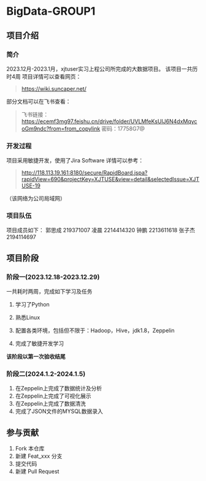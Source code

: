 # BigData-GROUP1

## 项目介绍
### 简介
2023.12月-2023.1月，xjtuser实习上程公司所完成的大数据项目。
该项目一共历时4周
项目详情可以查看网页：

> https://wiki.suncaper.net/

部分文档可以在飞书查看：

>  飞书链接：https://ecemf3mg97.feishu.cn/drive/folder/UVLMfeKsUlJ6N4dxMqycoGm9ndc?from=from_copylink   密码：17758G7@

### 开发过程
项目采用敏捷开发，使用了Jira Software
详情可以参考：

> http://118.113.19.161:8180/secure/RapidBoard.jspa?rapidView=690&projectKey=XJTUSE&view=detail&selectedIssue=XJTUSE-19

（该网络为公司局域网）

### 项目队伍
项目成员如下：
郭思成 219371007
凌晨 2214414320
钟鹏 2213611618
张子杰 2194114697

## 项目阶段
### 阶段一(2023.12.18-2023.12.29)

一共耗时两周，完成如下学习及任务

1. 学习了Python

2. 熟悉Linux

3. 配置各类环境，包括但不限于：Hadoop，Hive，jdk1.8，Zeppelin
4. 完成了敏捷开发学习

**该阶段以第一次验收结尾**

### 阶段二(2024.1.2-2024.1.5)
1. 在Zeppelin上完成了数据统计及分析
2. 在Zeppelin上完成了可视化展示
3. 在Zeppelin上完成了数据清洗
4. 完成了JSON文件的MYSQL数据录入




## 参与贡献
1.  Fork 本仓库
2.  新建 Feat_xxx 分支
3.  提交代码
4.  新建 Pull Request
